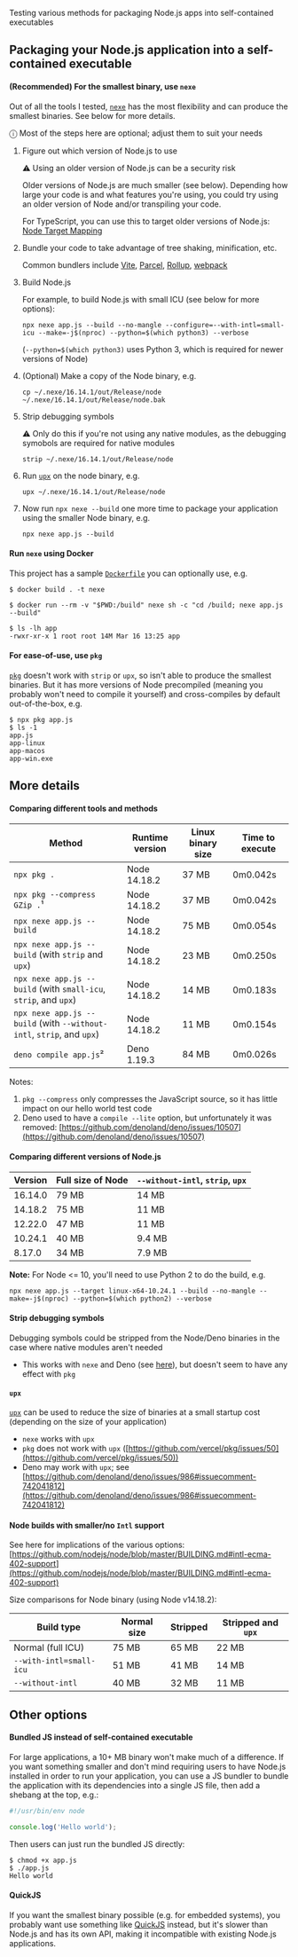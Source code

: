 Testing various methods for packaging Node.js apps into self-contained executables

## Packaging your Node.js application into a self-contained executable

#### (Recommended) For the smallest binary, use `nexe`

Out of all the tools I tested, [`nexe`](https://github.com/nexe/nexe) has the most flexibility and can produce the smallest binaries. See below for more details.

ⓘ Most of the steps here are optional; adjust them to suit your needs

1. Figure out which version of Node.js to use

   ⚠ Using an older version of Node.js can be a security risk

   Older versions of Node.js are much smaller (see below). Depending how large your code is and what features you're using, you could try using an older version of Node and/or transpiling your code.

   For TypeScript, you can use this to target older versions of Node.js: [Node Target Mapping](https://github.com/microsoft/TypeScript/wiki/Node-Target-Mapping)

1. Bundle your code to take advantage of tree shaking, minification, etc.

   Common bundlers include [Vite](https://vitejs.dev/), [Parcel](https://parceljs.org/), [Rollup](https://rollupjs.org/), [webpack](https://webpack.js.org/)

1. Build Node.js

   For example, to build Node.js with small ICU (see below for more options):

   ```
   npx nexe app.js --build --no-mangle --configure=--with-intl=small-icu --make=-j$(nproc) --python=$(which python3) --verbose
   ```

   (`--python=$(which python3)` uses Python 3, which is required for newer versions of Node)

1. (Optional) Make a copy of the Node binary, e.g.

   ```
   cp ~/.nexe/16.14.1/out/Release/node ~/.nexe/16.14.1/out/Release/node.bak
   ```

1. Strip debugging symbols

   ⚠ Only do this if you're not using any native modules, as the debugging symobols are required for native modules

   ```
   strip ~/.nexe/16.14.1/out/Release/node
   ```

1. Run [`upx`](https://upx.github.io/) on the node binary, e.g.

   ```
   upx ~/.nexe/16.14.1/out/Release/node
   ```

1. Now run `npx nexe --build` one more time to package your application using the smaller Node binary, e.g.

   ```
   npx nexe app.js --build
   ```

#### Run `nexe` using Docker

This project has a sample [`Dockerfile`](Dockerfile) you can optionally use, e.g.

```
$ docker build . -t nexe

$ docker run --rm -v "$PWD:/build" nexe sh -c "cd /build; nexe app.js --build"

$ ls -lh app
-rwxr-xr-x 1 root root 14M Mar 16 13:25 app
```

#### For ease-of-use, use `pkg`

[`pkg`](https://github.com/vercel/pkg) doesn't work with `strip` or `upx`, so isn't able to produce the smallest binaries. But it has more versions of Node precompiled (meaning you probably won't need to compile it yourself) and cross-compiles by default out-of-the-box, e.g.

```
$ npx pkg app.js
$ ls -1
app.js
app-linux
app-macos
app-win.exe
```

## More details

#### Comparing different tools and methods

| Method                                                                | Runtime version | Linux binary size | Time to execute |
| --------------------------------------------------------------------- | --------------- | ----------------- | --------------- |
| `npx pkg .`                                                           | Node 14.18.2    | 37 MB             | 0m0.042s        |
| `npx pkg --compress GZip .`¹                                          | Node 14.18.2    | 37 MB             | 0m0.042s        |
| `npx nexe app.js --build`                                             | Node 14.18.2    | 75 MB             | 0m0.054s        |
| `npx nexe app.js --build` (with `strip` and `upx`)                    | Node 14.18.2    | 23 MB             | 0m0.250s        |
| `npx nexe app.js --build` (with `small-icu`, `strip`, and `upx`)      | Node 14.18.2    | 14 MB             | 0m0.183s        |
| `npx nexe app.js --build` (with `--without-intl`, `strip`, and `upx`) | Node 14.18.2    | 11 MB             | 0m0.154s        |
| `deno compile app.js`²                                                | Deno 1.19.3     | 84 MB             | 0m0.026s        |

Notes:

1. `pkg --compress` only compresses the JavaScript source, so it has little impact on our hello world test code
1. Deno used to have a `compile --lite` option, but unfortunately it was removed: [https://github.com/denoland/deno/issues/10507](https://github.com/denoland/deno/issues/10507)

#### Comparing different versions of Node.js

| Version | Full size of Node | `--without-intl`, `strip`, `upx` |
| ------- | ----------------- | -------------------------------- |
| 16.14.0 | 79 MB             | 14 MB                            |
| 14.18.2 | 75 MB             | 11 MB                            |
| 12.22.0 | 47 MB             | 11 MB                            |
| 10.24.1 | 40 MB             | 9.4 MB                           |
| 8.17.0  | 34 MB             | 7.9 MB                           |

**Note:** For Node <= 10, you'll need to use Python 2 to do the build, e.g.

```
npx nexe app.js --target linux-x64-10.24.1 --build --no-mangle --make=-j$(nproc) --python=$(which python2) --verbose
```

#### Strip debugging symbols

Debugging symbols could be stripped from the Node/Deno binaries in the case where native modules aren't needed

- This works with `nexe` and Deno (see [here](https://github.com/denoland/deno/issues/9198#issuecomment-764007074)), but doesn't seem to have any effect with `pkg`

#### `upx`

[`upx`](https://upx.github.io/) can be used to reduce the size of binaries at a small startup cost (depending on the size of your application)

- `nexe` works with `upx`
- `pkg` does not work with `upx` ([https://github.com/vercel/pkg/issues/50](https://github.com/vercel/pkg/issues/50))
- Deno may work with `upx`; see [https://github.com/denoland/deno/issues/986#issuecomment-742041812](https://github.com/denoland/deno/issues/986#issuecomment-742041812)

#### Node builds with smaller/no `Intl` support

See here for implications of the various options: [https://github.com/nodejs/node/blob/master/BUILDING.md#intl-ecma-402-support](https://github.com/nodejs/node/blob/master/BUILDING.md#intl-ecma-402-support)

Size comparisons for Node binary (using Node v14.18.2):

| Build type              | Normal size | Stripped | Stripped and `upx` |
| ----------------------- | ----------- | -------- | ------------------ |
| Normal (full ICU)       | 75 MB       | 65 MB    | 22 MB              |
| `--with-intl=small-icu` | 51 MB       | 41 MB    | 14 MB              |
| `--without-intl`        | 40 MB       | 32 MB    | 11 MB              |

## Other options

#### Bundled JS instead of self-contained executable

For large applications, a 10+ MB binary won't make much of a difference. If you want something smaller and don't mind requiring users to have Node.js installed in order to run your application, you can use a JS bundler to bundle the application with its dependencies into a single JS file, then add a shebang at the top, e.g.:

```javascript
#!/usr/bin/env node

console.log('Hello world');
```

Then users can just run the bundled JS directly:

```
$ chmod +x app.js
$ ./app.js
Hello world
```

#### QuickJS

If you want the smallest binary possible (e.g. for embedded systems), you probably want use something like [QuickJS](https://bellard.org/quickjs/) instead, but it's slower than Node.js and has its own API, making it incompatible with existing Node.js applications.
